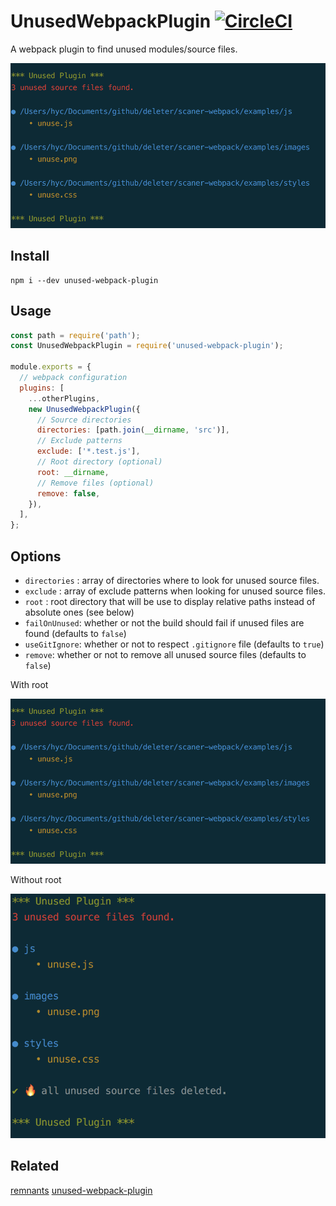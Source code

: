 # UnusedWebpackPlugin [![CircleCI](https://circleci.com/gh/MatthieuLemoine/unused-webpack-plugin.svg?style=svg)](https://circleci.com/gh/MatthieuLemoine/unused-webpack-plugin)

A webpack plugin to find unused modules/source files.

![unused-webpack-plugin](images/with-root.png)

## Install

```
npm i --dev unused-webpack-plugin
```

## Usage

```javascript
const path = require('path');
const UnusedWebpackPlugin = require('unused-webpack-plugin');

module.exports = {
  // webpack configuration
  plugins: [
    ...otherPlugins,
    new UnusedWebpackPlugin({
      // Source directories
      directories: [path.join(__dirname, 'src')],
      // Exclude patterns
      exclude: ['*.test.js'],
      // Root directory (optional)
      root: __dirname,
      // Remove files (optional)
      remove: false,
    }),
  ],
};
```

## Options

- `directories` : array of directories where to look for unused source files.
- `exclude` : array of exclude patterns when looking for unused source files.
- `root` : root directory that will be use to display relative paths instead of absolute ones (see below)
- `failOnUnused`: whether or not the build should fail if unused files are found (defaults to `false`)
- `useGitIgnore`: whether or not to respect `.gitignore` file (defaults to `true`)
- `remove`: whether or not to remove all unused source files (defaults to `false`)

With root

![With root](images/with-root.png)

Without root

![Without root](images/without-root.png)

## Related
[remnants](https://github.com/MatthieuLemoine/remnants)
[unused-webpack-plugin](https://github.com/MatthieuLemoine/unused-webpack-plugin)